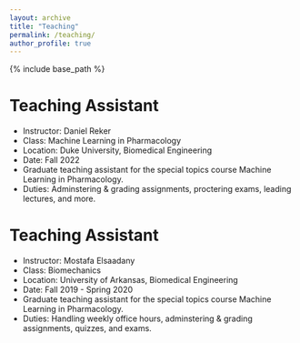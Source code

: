 ```yaml
---
layout: archive
title: "Teaching"
permalink: /teaching/
author_profile: true
---
```


{% include base_path %}

Teaching Assistant
=====
* Instructor: Daniel Reker
* Class: Machine Learning in Pharmacology
* Location: Duke University, Biomedical Engineering
* Date: Fall 2022
* Graduate teaching assistant for the special topics course Machine Learning in Pharmacology. 
* Duties: Adminstering & grading assignments, proctering exams, leading lectures, and more. 

Teaching Assistant
=====
* Instructor: Mostafa Elsaadany
* Class: Biomechanics
* Location: University of Arkansas, Biomedical Engineering
* Date: Fall 2019 - Spring 2020
* Graduate teaching assistant for the special topics course Machine Learning in Pharmacology. 
* Duties: Handling weekly office hours, adminstering & grading assignments, quizzes, and exams. 

